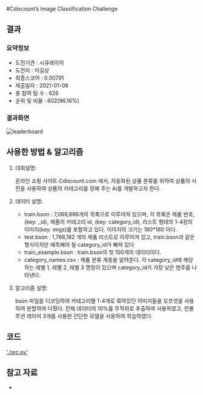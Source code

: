 #Cdiscount’s Image Classification Challenge

## 결과

### 요약정보

- 도전기관 : 시큐레이어
- 도전자 : 이길상
- 최종스코어 : 0.00791
- 제출일자 : 2021-01-08
- 총 참여 팀 수 : 626
- 순위 및 비율 : 602(96.16%)

### 결과화면

![leaderboard](./img/leaderboard.png)

## 사용한 방법 & 알고리즘
1. 대회설명:
  
    온라인 쇼핑 사이트 Cdiscount.com 에서, 자동화된 상품 분류를 위하여 상품의 사진을 사용하여 상품의 카테고리를 정해 주는 Ai를 개발하고자 한다.  

2. 데이터 설명: 
 
    * train.bson : 7,069,896개의 목록으로 이루어져 있으며, 각 목록은 제품 번호, (key: _id), 제품의 카테고리 id, (key: category_id), 리스트 형태의 1-4장의 이미지(key: imgs)를 포함하고 있다. 이미지의 크기는 180*180 이다.
    * test.bson : 1,768,182 개의 제품 리스트로 이루어져 있고, train.bson과 같은 형식이지만 예측해야 될 category_id가 빠져 있다
    * train_example.bson : train.bson의 첫 100개의 데이터이다.
    * category_names.csv :  제품 분류 계층을 알려준다. 각 category_id에 해당하는 레벨 1, 레벨 2, 레벨 3 명칭이 있으며 category_id가 가장 낮은 범주를 나타낸다.
 
3. 알고리즘 설명:

    bson 파일을 디코딩하여 카테고리별 1-4개로 묶여있던 이미지들을 오프셋을 사용하여 분할하여 다뤘다.
    전체 데이터의 10%를 무작위로 추출하여 사용하였고, 컨볼루션 레이어 3개를 사용한 간단한 모델을 사용하여 학습하였다.
     
## 코드

['./src.py'](./src.py)

## 참고 자료

- 
